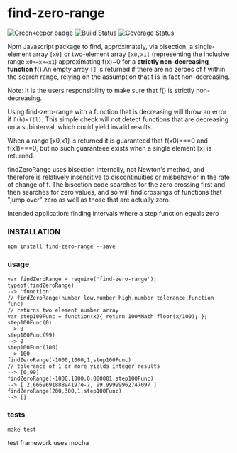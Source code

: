 # find-zero-range

[![Greenkeeper badge](https://badges.greenkeeper.io/DrPaulBrewer/find-zero-range.svg)](https://greenkeeper.io/)
[![Build Status](https://travis-ci.org/DrPaulBrewer/find-zero-range.svg?branch=master)](https://travis-ci.org/DrPaulBrewer/find-zero-range)
[![Coverage Status](https://coveralls.io/repos/github/DrPaulBrewer/find-zero-range/badge.svg?branch=master)](https://coveralls.io/github/DrPaulBrewer/find-zero-range?branch=master)


Npm Javascript package to find, approximately, via bisection, a single-element array `[x0]` or two-element array `[x0,x1]` (representing
the inclusive range `x0<=x<=x1`) approximating f(x)~0 for a **strictly non-decreasing function f()**  An empty array `[]` is returned if there are no zeroes of f within the search
range, relying on the assumption that f is in fact non-decreasing.  

Note:  It is the users responsibility to make sure that f() is strictly non-decreasing. 

Using find-zero-range with a function that is decreasing will throw an error if `f(h)<f(l)`.  This simple check will not detect functions that are decreasing on a subinterval, which could yield invalid results.

When a range [x0,x1] is returned it is guaranteed that f(x0)===0 and f(x1)===0, but no such guaranteee exists when a single element [x] is returned.

findZeroRange uses bisection internally, not Newton's method, and therefore is relatively insensitive to discontinuities or misbehavior in the rate of change of f.
The bisection code searches for the zero crossing first and then searches for zero values, and so will find crossings of functions that "jump over" zero as well as those that are actually zero.


Intended application: finding intervals where a step function equals zero

### INSTALLATION

    npm install find-zero-range --save

### usage

    var findZeroRange = require('find-zero-range');
    typeof(findZeroRange)
    --> 'function'
    // findZeroRange(number low,number high,number tolerance,function func) 
    // returns two element number array
    var step100Func = function(x){ return 100*Math.floor(x/100); };
    step100Func(0)
    --> 0
    step100Func(99)
    --> 0
    step100Func(100)
    --> 100
    findZeroRange(-1000,1000,1,step100Func) 
    // tolerance of 1 or more yields integer results
    --> [0,99]
    findZeroRange(-1000,1000,0.000001,step100Func)
    --> [ 2.666969188894197e-7, 99.99999962747097 ]
    findZeroRange(200,300,1,step100Func)
    --> []

### tests

    make test

test framework uses mocha




